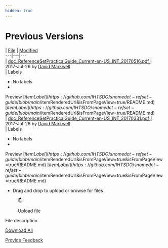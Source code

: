 ```yaml
---
hidden: true
---
```


# Previous Versions

\| [File](https://github.com/IHTSDO/snomedct-refset-guide/blob/main/display/DOCRFSPG/Previous+Versions?sortBy=name\&sortOrder=ascending/README.md) | [Modified](https://github.com/IHTSDO/snomedct-refset-guide/blob/main/display/DOCRFSPG/Previous+Versions?sortBy=date\&sortOrder=ascending/README.md)\
\---|---|---\
\| [doc\_ReferenceSetPracticalGuide\_Current-en-US\_INT\_20170516.pdf ](https://github.com/IHTSDO/snomedct-refset-guide/blob/main/download/attachments/44107986/doc_ReferenceSetPracticalGuide_Current-en-US_INT_20170516.pdf?api=v2)| 2017-Jul-26 by [David Markwell](https://github.com/IHTSDO/snomedct-refset-guide/blob/main/display/~dmarkwell/README.md)\
\| Labels

* No labels
*

Preview [$itemLabel](https://github.com/IHTSDO/snomedct-refset-guide/blob/main/$itemRenderedUrl\&isFromPageView=true/README.md) [$itemLabel](https://github.com/IHTSDO/snomedct-refset-guide/blob/main/$itemRenderedUrl\&isFromPageView=true/README.md)\
\| [doc\_ReferenceSetPracticalGuide\_Current-en-US\_INT\_20170331.pdf ](https://github.com/IHTSDO/snomedct-refset-guide/blob/main/download/attachments/44107986/doc_ReferenceSetPracticalGuide_Current-en-US_INT_20170331.pdf?api=v2)| 2017-Jul-26 by [David Markwell](https://github.com/IHTSDO/snomedct-refset-guide/blob/main/display/~dmarkwell/README.md)\
\| Labels

* No labels
*

Preview [$itemLabel](https://github.com/IHTSDO/snomedct-refset-guide/blob/main/$itemRenderedUrl\&isFromPageView=true\&isFromPageView=true/README.md) [$itemLabel](https://github.com/IHTSDO/snomedct-refset-guide/blob/main/$itemRenderedUrl\&isFromPageView=true\&isFromPageView=true/README.md)

* Drag and drop to upload or browse for files

<figure><img src="images/wait.gif" alt=""><figcaption><p>Upload file</p></figcaption></figure>

File description

[Download All](https://github.com/IHTSDO/snomedct-refset-guide/blob/main/pages/downloadallattachments.action?pageId=44107986)






<a href="https://docs.google.com/forms/d/e/1FAIpQLScTmbZIf0UEQwYDkY27EEWBkaiYkHSbR0_9DmFrMLXoQLyL7Q/viewform?usp=pp_url&entry.1767247133=Refset+Guide&entry.670899847=Previous%20Versions" class="button primary">Provide Feedback</a>

